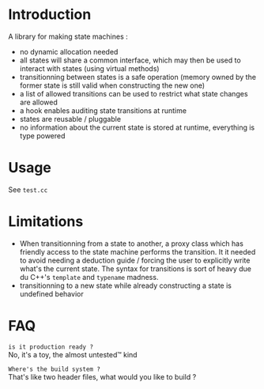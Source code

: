 # Introduction

A library for making state machines :
 - no dynamic allocation needed
 - all states will share a common interface, which may then be used to interact
 with states (using virtual methods)
 - transitionning between states is a safe operation (memory owned by the former
 state is still valid when constructing the new one)
 - a list of allowed transitions can be used to restrict what state changes are
 allowed
 - a hook enables auditing state transitions at runtime
 - states are reusable / pluggable
 - no information about the current state is stored at runtime, everything is
 type powered

# Usage

See `test.cc`

# Limitations

 - When transitionning from a state to another, a proxy class which has friendly
 access to the state machine performs the transition. It it needed to avoid needing
 a deduction guide / forcing the user to explicitly write what's the current state.
 The syntax for transitions is sort of heavy due du C++'s `template` and `typename`
 madness.
 - transitionning to a new state while already constructing a state is undefined
 behavior

# FAQ

`is it production ready ?`  
No, it's a toy, the almost untested™ kind

`Where's the build system ?`  
That's like two header files, what would you like to build ?
